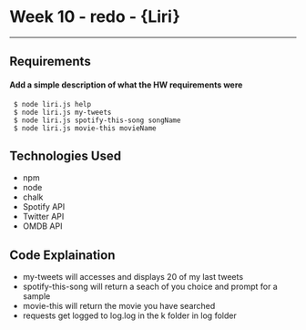 # Week 10 - redo - {Liri}
-------------

## Requirements
#### Add a simple description of what the HW requirements were


```
 $ node liri.js help
 $ node liri.js my-tweets
 $ node liri.js spotify-this-song songName
 $ node liri.js movie-this movieName
```


## Technologies Used
- npm
- node 
- chalk
- Spotify API
- Twitter API
- OMDB API

## Code Explaination
- my-tweets will accesses and displays 20 of my last tweets
- spotify-this-song will return a seach of you choice and prompt for a sample
- movie-this will return the movie you have searched
- requests get logged to log.log in the k folder in log folder

